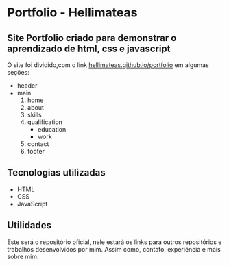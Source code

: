 # Portfolio - Hellimateas
## Site Portfolio criado para demonstrar o aprendizado de html, css e javascript
<p> 
  O site foi dividido,com o link <a href="https://hellimateas.github.io/portfolio/" target="_blank">hellimateas.github.io/portfolio</a> em algumas seções:
  <ul>
    <li>header
    <li>main
      <ol>
        <li>home
        <li>about
        <li>skills
        <li>qualification
          <ul>
            <li>education
            <li>work
          </ul>
        <li>contact
        <li>footer
      </ol>
  </ul>
  
</p>

## Tecnologias utilizadas
  <ul>
    <li> HTML
    <li> CSS
    <li> JavaScript
  </ul>
  
## Utilidades

<p>
  Este será o repositório oficial, nele estará os links para outros repositórios e trabalhos desenvolvidos por mim. Assim como, contato, experiência e mais sobre mim.
</p>

